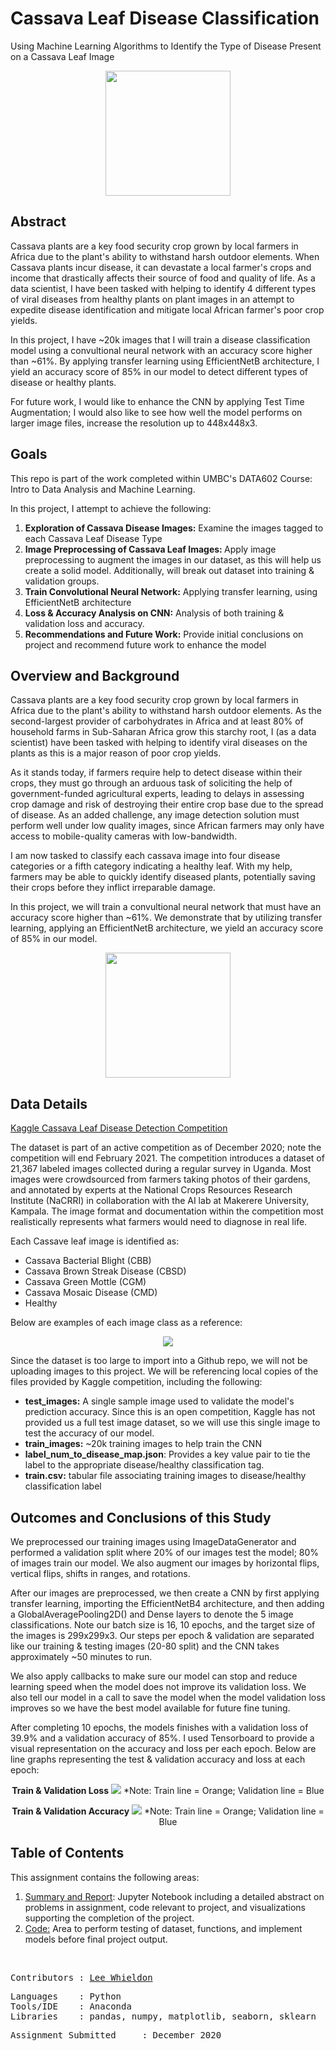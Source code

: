 # Cassava Leaf Disease Classification
Using Machine Learning Algorithms to Identify the Type of Disease Present on a Cassava Leaf Image

<p align="center">
<img src="https://github.com/Lwhieldon/Cassava-Leaf-Disease-Classification/blob/master/images/220px-Manihot_esculenta_-_K%C3%B6hler%E2%80%93s_Medizinal-Pflanzen-090.jpg?raw=true" width="200" height="200" />
</p>

## Abstract

Cassava plants are a key food security crop grown by local farmers in Africa due to the plant's ability to withstand harsh outdoor elements. When Cassava plants incur disease, it can devastate a local farmer's crops and income that drastically affects their source of food and quality of life. As a data scientist, I have been tasked with helping to identify 4 different types of viral diseases from healthy plants on plant images in an attempt to expedite disease identification and mitigate local African farmer's poor crop yields.

In this project, I have ~20k images that I will train a disease classification model using a convultional neural network with an accuracy score higher than ~61%. By applying transfer learning using EfficientNetB architecture, I yield an accuracy score of 85% in our model to detect different types of disease or healthy plants.

For future work, I would like to enhance the CNN by applying Test Time Augmentation; I would also like to see how well the model performs on larger image files, increase the resolution up to 448x448x3.
## Goals

This repo is part of the work completed within UMBC's DATA602 Course: Intro to Data Analysis and Machine Learning.

In this project, I attempt to achieve the following:
<ol>
<li><b>Exploration of Cassava Disease Images:</b> Examine the images tagged to each Cassava Leaf Disease Type </li>
<li><b>Image Preprocessing of Cassava Leaf Images: </b>Apply image preprocessing to augment the images in our dataset, as this will help us create a solid model. Additionally, will break out dataset into training & validation groups.</li>
<li><b>Train Convolutional Neural Network:</b> Applying transfer learning, using EfficientNetB architecture </li>
<li><b>Loss & Accuracy Analysis on CNN:</b> Analysis of both training & validation loss and accuracy. </li>
<li><b>Recommendations and Future Work:</b> Provide initial conclusions on project and recommend future work to enhance the model </li>
</ol>

## Overview and Background

Cassava plants are a key food security crop grown by local farmers in Africa due to the plant's ability to withstand harsh outdoor elements. As the second-largest provider of carbohydrates in Africa and at least 80% of household farms in Sub-Saharan Africa grow this starchy root, I (as a data scientist) have been tasked with helping to identify viral diseases on the plants as this is a major reason of poor crop yields.

As it stands today, if farmers require help to detect disease within their crops, they must go through an arduous task of soliciting the help of government-funded agricultural experts, leading to delays in assessing crop damage and risk of destroying their entire crop base due to the spread of disease. As an added challenge, any image detection solution must perform well under low quality images, since African farmers may only have access to mobile-quality cameras with low-bandwidth.

I am now tasked to classify each cassava image into four disease categories or a fifth category indicating a healthy leaf. With my help, farmers may be able to quickly identify diseased plants, potentially saving their crops before they inflict irreparable damage.

In this project, we will train a convultional neural network that must have an accuracy score higher than ~61%. We demonstrate that by utilizing transfer learning, applying an EfficientNetB architecture, we yield an accuracy score of 85% in our model.

<p align="center">
<img src="https://github.com/Lwhieldon/Cassava-Leaf-Disease-Classification/blob/master/images/cassavafarmer.jpg?raw=true" height="200" />
</p>

## Data Details

<a href=https://www.kaggle.com/c/cassava-leaf-disease-classification>Kaggle Cassava Leaf Disease Detection Competition</a>

The dataset is part of an active competition as of December 2020; note the competition will end February 2021. The competition introduces a dataset of 21,367 labeled images collected during a regular survey in Uganda. Most images were crowdsourced from farmers taking photos of their gardens, and annotated by experts at the National Crops Resources Research Institute (NaCRRI) in collaboration with the AI lab at Makerere University, Kampala. The image format and documentation within the competition most realistically represents what farmers would need to diagnose in real life.

Each Cassave leaf image is identified as:
<ul>
<li>Cassava Bacterial Blight (CBB)</li>
<li>Cassava Brown Streak Disease (CBSD)</li> 
<li>Cassava Green Mottle (CGM)</li> 
<li>Cassava Mosaic Disease (CMD)</li>
<li>Healthy</li>
</ul>

Below are examples of each image class as a reference:
<p align="center">
<img src="https://github.com/Lwhieldon/Cassava-Leaf-Disease-Classification/blob/master/images/sample_images.png?raw=true"/>
</p>

Since the dataset is too large to import into a Github repo, we will not be uploading images to this project. We will be referencing local copies of the files provided by Kaggle competition, including the following:

<ul>
<li><b>test_images:</b> A single sample image used to validate the model's prediction accuracy. Since this is an open competition, Kaggle has not provided us a full test image dataset, so we will use this single image to test the accuracy of our model.</li>
<li><b>train_images:</b> ~20k training images to help train the CNN</li> 
<li><b>label_num_to_disease_map.json</b>: Provides a key value pair to tie the label to the appropriate disease/healthy classification tag.</li> 
<li><b>train.csv:</b> tabular file associating training images to disease/healthy classification label</li>
</ul>

## Outcomes and Conclusions of this Study

We preprocessed our training images using ImageDataGenerator and performed a validation split where 20% of our images test the model; 80% of images train our model. We also augment our images by horizontal flips, vertical flips, shifts in ranges, and rotations. 

After our images are preprocessed, we then create a CNN by first applying transfer learning, importing the EfficientNetB4 architecture, and then adding a GlobalAveragePooling2D() and Dense layers to denote the 5 image classifications. Note our batch size is 16, 10 epochs, and the target size of the images is 299x299x3. Our steps per epoch & validation are separated like our training & testing images (20-80 split) and the CNN takes approximately ~50 minutes to run.

We also apply callbacks to make sure our model can stop and reduce learning speed when the model does not improve its validation loss. We also tell our model in a call to save the model when the model validation loss improves so we have the best model available for future fine tuning.

After completing 10 epochs, the models finishes with a validation loss of 39.9% and a validation accuracy of 85%. I used Tensorboard to provide a visual representation on the accuracy and loss per each epoch. Below are line graphs representing the test & validation accuracy and loss at each epoch:


<p align="center">
<b>Train & Validation Loss</b>
<img src="https://github.com/Lwhieldon/Cassava-Leaf-Disease-Classification/blob/master/images/epoch_loss.jpg?raw=true"/>
*Note: Train line = Orange; Validation line = Blue
</p>

<p align="center">
<b>Train & Validation Accuracy</b>
<img src="https://github.com/Lwhieldon/Cassava-Leaf-Disease-Classification/blob/master/images/epoch_acc.jpg?raw=true"/>
*Note: Train line = Orange; Validation line = Blue
</p>

## Table of Contents

This assignment contains the following areas:

<ol>
  <li><a href=>Summary and Report</a>: Jupyter Notebook including a detailed abstract on problems in assignment, code relevant to project, and visualizations supporting the completion of the project. </li>
  <li> <a href=>Code:</a> Area to perform testing of dataset, functions, and implement models before final project output. </li>
</ol>

<br>
<pre>
Contributors : <a href=https://github.com/Lwhieldon>Lee Whieldon</a>
</pre>

<pre>
Languages    : Python
Tools/IDE    : Anaconda
Libraries    : pandas, numpy, matplotlib, seaborn, sklearn
</pre>

<pre>
Assignment Submitted     : December 2020
</pre>

